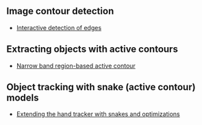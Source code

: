 
## Image contour detection 
* [Interactive detection of edges](http://www.andrew-seaford.co.uk/image-contour-detection-display-opencv/)


## Extracting objects with active contours
* [Narrow band region-based active contour](http://liris.cnrs.fr/julien.mille/code.html)


## Object tracking with snake (active contour) models

* [Extending the hand tracker with snakes and optimizations](http://www.morethantechnical.com/2013/05/26/extending-the-hand-tracker-with-snakes-and-optimizations-w-code-opencv/)

